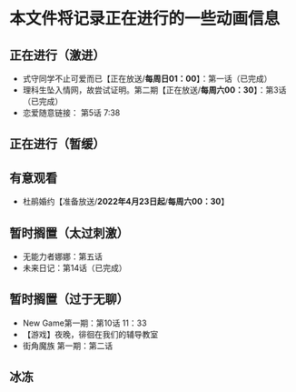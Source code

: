 # 本文件将记录正在进行的一些动画信息

## 正在进行（激进）

- 式守同学不止可爱而已【正在放送/**每周日01：00**】：第一话（已完成）
- 理科生坠入情网，故尝试证明。第二期【正在放送/**每周六00：30**】：第3话（已完成）
- 恋爱随意链接： 第5话 7:38

## 正在进行（暂缓）


## 有意观看

- 杜鹃婚约【准备放送/**2022年4月23日起**/**每周六00：30**】


## 暂时搁置（太过刺激）

- 无能力者娜娜：第五话
- 未来日记：第14话（已完成）

## 暂时搁置（过于无聊）

- New Game第一期：第10话 11：33
- 【游戏】夜晚，徘徊在我们的辅导教室
- 街角魔族 第一期：第二话

## 冰冻


